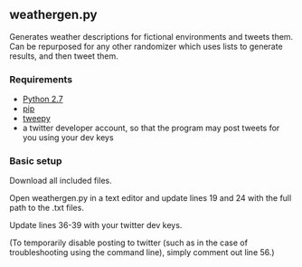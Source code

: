 ## weathergen.py
Generates weather descriptions for fictional environments and tweets them. Can be repurposed for any other randomizer which uses lists to generate results, and then tweet them.

### Requirements
  - [Python 2.7](https://www.python.org/downloads/release/python-2710/)
  - [pip](https://pypi.org/project/pip/) 
  - [tweepy](https://github.com/tweepy/tweepy)
  - a twitter developer account, so that the program may post tweets for you using your dev keys

### Basic setup
Download all included files. 

Open weathergen.py in a text editor and update lines 19 and 24 with the full path to the .txt files.

Update lines 36-39 with your twitter dev keys.

(To temporarily disable posting to twitter (such as in the case of troubleshooting using the command line), simply comment out line 56.)
